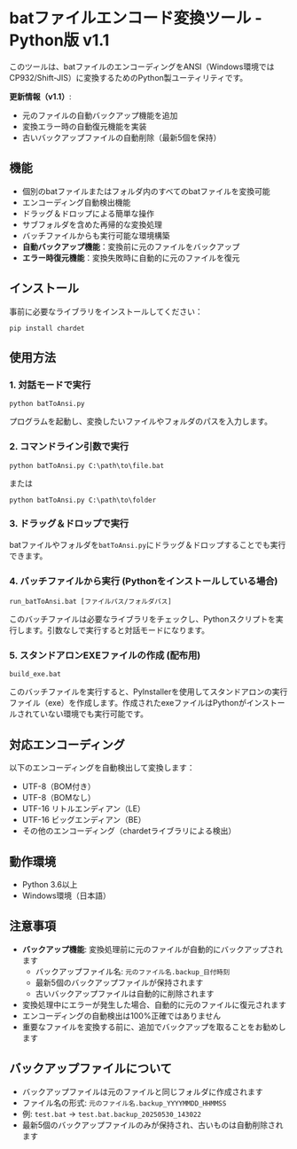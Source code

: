 # batファイルエンコード変換ツール - Python版 v1.1

このツールは、batファイルのエンコーディングをANSI（Windows環境ではCP932/Shift-JIS）に変換するためのPython製ユーティリティです。

**更新情報（v1.1）**: 
- 元のファイルの自動バックアップ機能を追加
- 変換エラー時の自動復元機能を実装
- 古いバックアップファイルの自動削除（最新5個を保持）

## 機能

- 個別のbatファイルまたはフォルダ内のすべてのbatファイルを変換可能
- エンコーディング自動検出機能
- ドラッグ＆ドロップによる簡単な操作
- サブフォルダを含めた再帰的な変換処理
- バッチファイルからも実行可能な環境構築
- **自動バックアップ機能**：変換前に元のファイルをバックアップ
- **エラー時復元機能**：変換失敗時に自動的に元のファイルを復元

## インストール

事前に必要なライブラリをインストールしてください：

```
pip install chardet
```

## 使用方法

### 1. 対話モードで実行

```
python batToAnsi.py
```

プログラムを起動し、変換したいファイルやフォルダのパスを入力します。

### 2. コマンドライン引数で実行

```
python batToAnsi.py C:\path\to\file.bat
```

または

```
python batToAnsi.py C:\path\to\folder
```

### 3. ドラッグ＆ドロップで実行

batファイルやフォルダを`batToAnsi.py`にドラッグ＆ドロップすることでも実行できます。

### 4. バッチファイルから実行 (Pythonをインストールしている場合)

```
run_batToAnsi.bat [ファイルパス/フォルダパス]
```

このバッチファイルは必要なライブラリをチェックし、Pythonスクリプトを実行します。引数なしで実行すると対話モードになります。

### 5. スタンドアロンEXEファイルの作成 (配布用)

```
build_exe.bat
```

このバッチファイルを実行すると、PyInstallerを使用してスタンドアロンの実行ファイル（exe）を作成します。作成されたexeファイルはPythonがインストールされていない環境でも実行可能です。

## 対応エンコーディング

以下のエンコーディングを自動検出して変換します：

- UTF-8（BOM付き）
- UTF-8（BOMなし）
- UTF-16 リトルエンディアン（LE）
- UTF-16 ビッグエンディアン（BE）
- その他のエンコーディング（chardetライブラリによる検出）

## 動作環境

- Python 3.6以上
- Windows環境（日本語）

## 注意事項

- **バックアップ機能**: 変換処理前に元のファイルが自動的にバックアップされます
  - バックアップファイル名: `元のファイル名.backup_日付時刻`
  - 最新5個のバックアップファイルが保持されます
  - 古いバックアップファイルは自動的に削除されます
- 変換処理中にエラーが発生した場合、自動的に元のファイルに復元されます
- エンコーディングの自動検出は100%正確ではありません
- 重要なファイルを変換する前に、追加でバックアップを取ることをお勧めします

## バックアップファイルについて

- バックアップファイルは元のファイルと同じフォルダに作成されます
- ファイル名の形式: `元のファイル名.backup_YYYYMMDD_HHMMSS`
- 例: `test.bat` → `test.bat.backup_20250530_143022`
- 最新5個のバックアップファイルのみが保持され、古いものは自動削除されます
